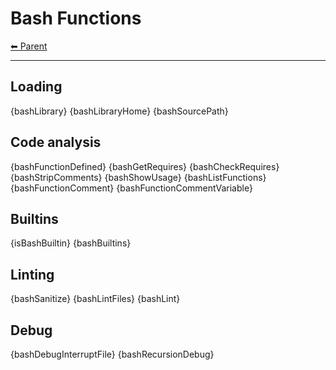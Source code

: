 # Bash Functions

<!-- TEMPLATE header 2 -->
[⬅ Parent ](../)
<hr />

## Loading

{bashLibrary}
{bashLibraryHome}
{bashSourcePath}

## Code analysis

{bashFunctionDefined}
{bashGetRequires}
{bashCheckRequires}
{bashStripComments}
{bashShowUsage}
{bashListFunctions}
{bashFunctionComment}
{bashFunctionCommentVariable}

## Builtins

{isBashBuiltin} 
{bashBuiltins}

## Linting

{bashSanitize}
{bashLintFiles}
{bashLint}

## Debug

{bashDebugInterruptFile}
{bashRecursionDebug}
